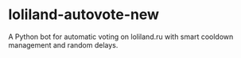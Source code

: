 # loliland-autovote-new
A Python bot for automatic voting on loliland.ru with smart cooldown management and random delays.
